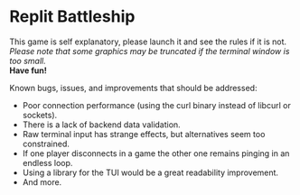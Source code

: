 # Replit Battleship  
This game is self explanatory, please launch it and see the rules if it is not.  
*Please note that some graphics may be truncated if the terminal window is too small.*  
**Have fun!**  

Known bugs, issues, and improvements that should be addressed:
- Poor connection performance (using the curl binary instead of libcurl or sockets).
- There is a lack of backend data validation.
- Raw terminal input has strange effects, but alternatives seem too constrained.
- If one player disconnects in a game the other one remains pinging in an endless loop.
- Using a library for the TUI would be a great readability improvement.
- And more.
